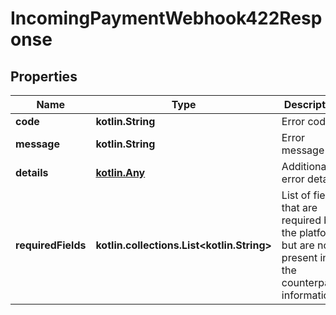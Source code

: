 
# IncomingPaymentWebhook422Response

## Properties
| Name | Type | Description | Notes |
| ------------ | ------------- | ------------- | ------------- |
| **code** | **kotlin.String** | Error code |  [optional] |
| **message** | **kotlin.String** | Error message |  [optional] |
| **details** | [**kotlin.Any**](.md) | Additional error details |  [optional] |
| **requiredFields** | **kotlin.collections.List&lt;kotlin.String&gt;** | List of fields that are required by the platform, but are not present in the counterparty information. |  [optional] |



